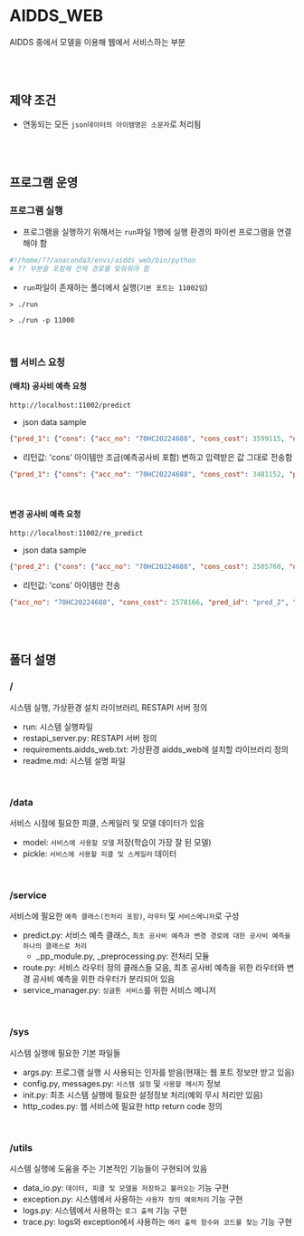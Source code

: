 # AIDDS_WEB
AIDDS 중에서 모델을 이용해 웹에서 서비스하는 부분

<br/><br/>

## 제약 조건
* 연동되는 모든 `json데이터의 아이템명은 소문자`로 처리됨

<br/><br/>

## 프로그램 운영
### 프로그램 실행
* 프로그램을 실행하기 위해서는 `run`파일 1행에 실행 환경의 파이썬 프로그램을 연결해야 함
```python
#!/home/??/anaconda3/envs/aidds_web/bin/python
# ?? 부분을 포함해 전체 경로를 맞춰줘야 함
```

* `run`파일이 존재하는 폴더에서 실행(`기본 포트는 11002임`)
```terminal
> ./run
```
```terminal
> ./run -p 11000
```

<br/>

### 웹 서비스 요청
#### (배치) 공사비 예측 요청
```
http://localhost:11002/predict
```
* json data sample
```json
{"pred_1": {"cons": {"acc_no": "70HC20224688", "cons_cost": 3599115, "office_cd": "HHHH", "cntr_pwr": 3, "sply_tpcd": 1, "pred_id": "pred_1", "pred_seq": "pred_1"}, "pole": {"pole_1": {"acc_no": "70HC20224688", "pole_form_cd": "O", "pole_knd_cd": "C", "pole_spec_cd": 10.0, "geo_x": "", "geo_y": ""}, "pole_2": {"acc_no": "70HC20224688", "pole_form_cd": "O", "pole_knd_cd": "C", "pole_spec_cd": 10.0, "geo_x": "", "geo_y": ""}}, "line": {"line_1": {"acc_no": "70HC20224688", "wrng_mode_cd": 13, "span": 18, "wire_knd_cd": "AO", "wire_spec_cd": 35.0, "wire_lico": 1, "newi_knd_cd": "AL", "newi_spec_cd": 32.0}}, "sl": {"sl_1": {"acc_no": "70HC20224688", "sl_type_cd": "D2", "sl_spec_cd": 3.2, "sl_span": 7, "sl_lico": 1}}}, "pred_2": {"cons": {"acc_no": "70HC20224688", "cons_cost": 2505760, "office_cd": "KKKK", "cntr_pwr": 3, "sply_tpcd": 1, "pred_id": "pred_2", "pred_seq": "pred_2"}, "pole": {"pole_1": {"acc_no": "70HC20224688", "pole_form_cd": "O", "pole_knd_cd": "C", "pole_spec_cd": 10.0, "geo_x": "", "geo_y": ""}}, "line": {"line_1": {"acc_no": "70HC20224688", "wrng_mode_cd": 13, "span": 54, "wire_knd_cd": "AO", "wire_spec_cd": 35.0, "wire_lico": 1, "newi_knd_cd": "AL", "newi_spec_cd": 32.0}}, "sl": {"sl_1": {"acc_no": "70HC20224688", "sl_type_cd": "C2", "sl_spec_cd": 25.0, "sl_span": 6, "sl_lico": 1}}}, "pred_3": {"cons": {"acc_no": "70HC20224688", "cons_cost": 3212909, "office_cd": "BBBB", "cntr_pwr": 3, "sply_tpcd": 1, "pred_id": "pred_3", "pred_seq": "pred_3"}, "pole": {"pole_1": {"acc_no": "70HC20224688", "pole_form_cd": "O", "pole_knd_cd": "C", "pole_spec_cd": 10.0, "geo_x": "", "geo_y": ""}}, "line": {"line_1": {"acc_no": "70HC20224688", "wrng_mode_cd": 13, "span": 32, "wire_knd_cd": "AO", "wire_spec_cd": 35.0, "wire_lico": 1, "newi_knd_cd": "AL", "newi_spec_cd": 32.0}, "line_2": {"acc_no": "70HC20224688", "wrng_mode_cd": 13, "span": 39, "wire_knd_cd": "AO", "wire_spec_cd": 35.0, "wire_lico": 1, "newi_knd_cd": "AL", "newi_spec_cd": 32.0}}, "sl": {"sl_1": {"acc_no": "70HC20224688", "sl_type_cd": "D2", "sl_spec_cd": 3.2, "sl_span": 15, "sl_lico": 1}}}}
```
* 리턴값: 'cons' 아이템만 조금(예측공사비 포함) 변하고 입력받은 값 그대로 전송함
```json
{"pred_1": {"cons": {"acc_no": "70HC20224688", "cons_cost": 3481152, "pred_id": "pred_1", "pred_seq": "pred_1"}, "pole": {"pole_1": {"acc_no": "70HC20224688", "pole_form_cd": "O", "pole_knd_cd": "C", "pole_spec_cd": 10.0, "geo_x": "", "geo_y": ""}, "pole_2": {"acc_no": "70HC20224688", "pole_form_cd": "O", "pole_knd_cd": "C", "pole_spec_cd": 10.0, "geo_x": "", "geo_y": ""}}, "line": {"line_1": {"acc_no": "70HC20224688", "wrng_mode_cd": 13, "span": 18, "wire_knd_cd": "AO", "wire_spec_cd": 35.0, "wire_lico": 1, "newi_knd_cd": "AL", "newi_spec_cd": 32.0}}, "sl": {"sl_1": {"acc_no": "70HC20224688", "sl_type_cd": "D2", "sl_spec_cd": 3.2, "sl_span": 7, "sl_lico": 1}}}, "pred_2": {"cons": {"acc_no": "70HC20224688", "cons_cost": 2578166, "pred_id": "pred_2", "pred_seq": "pred_2"}, "pole": {"pole_1": {"acc_no": "70HC20224688", "pole_form_cd": "O", "pole_knd_cd": "C", "pole_spec_cd": 10.0, "geo_x": "", "geo_y": ""}}, "line": {"line_1": {"acc_no": "70HC20224688", "wrng_mode_cd": 13, "span": 54, "wire_knd_cd": "AO", "wire_spec_cd": 35.0, "wire_lico": 1, "newi_knd_cd": "AL", "newi_spec_cd": 32.0}}, "sl": {"sl_1": {"acc_no": "70HC20224688", "sl_type_cd": "C2", "sl_spec_cd": 25.0, "sl_span": 6, "sl_lico": 1}}}, "pred_3": {"cons": {"acc_no": "70HC20224688", "cons_cost": 2908765, "pred_id": "pred_3", "pred_seq": "pred_3"}, "pole": {"pole_1": {"acc_no": "70HC20224688", "pole_form_cd": "O", "pole_knd_cd": "C", "pole_spec_cd": 10.0, "geo_x": "", "geo_y": ""}}, "line": {"line_1": {"acc_no": "70HC20224688", "wrng_mode_cd": 13, "span": 32, "wire_knd_cd": "AO", "wire_spec_cd": 35.0, "wire_lico": 1, "newi_knd_cd": "AL", "newi_spec_cd": 32.0}, "line_2": {"acc_no": "70HC20224688", "wrng_mode_cd": 13, "span": 39, "wire_knd_cd": "AO", "wire_spec_cd": 35.0, "wire_lico": 1, "newi_knd_cd": "AL", "newi_spec_cd": 32.0}}, "sl": {"sl_1": {"acc_no": "70HC20224688", "sl_type_cd": "D2", "sl_spec_cd": 3.2, "sl_span": 15, "sl_lico": 1}}}}
```

<br/>

#### 변경 공사비 예측 요청
```
http://localhost:11002/re_predict
```
* json data sample
```json
{"pred_2": {"cons": {"acc_no": "70HC20224688", "cons_cost": 2505760, "office_cd": "KKKK", "cntr_pwr": 3, "sply_tpcd": 1, "pred_id": "pred_2", "pred_seq": "pred_2"}, "pole": {"pole_1": {"acc_no": "70HC20224688", "pole_form_cd": "O", "pole_knd_cd": "C", "pole_spec_cd": 10.0, "geo_x": "", "geo_y": ""}}, "line": {"line_1": {"acc_no": "70HC20224688", "wrng_mode_cd": 13, "span": 54, "wire_knd_cd": "AO", "wire_spec_cd": 35.0, "wire_lico": 1, "newi_knd_cd": "AL", "newi_spec_cd": 32.0}}, "sl": {"sl_1": {"acc_no": "70HC20224688", "sl_type_cd": "C2", "sl_spec_cd": 25.0, "sl_span": 6, "sl_lico": 1}}}}
```
* 리턴값: 'cons' 아이템만 전송
```json
{"acc_no": "70HC20224688", "cons_cost": 2578166, "pred_id": "pred_2", "pred_seq": "pred_2"}
```

<br/><br/>

## 폴더 설명
### /
시스템 실행, 가상환경 설치 라이브러리, RESTAPI 서버 정의
* run: 시스템 실행파일
* restapi_server.py: RESTAPI 서버 정의
* requirements.aidds_web.txt: 가상환경 aidds_web에 설치할 라이브러리 정의
* readme.md: 시스템 설명 파일

<br/>

### /data
서비스 시점에 필요한 피클, 스케일러 및 모델 데이터가 있음
* model: `서비스에 사용할 모델` 저장(학습이 가장 잘 된 모델)
* pickle: `서비스에 사용할 피클 및 스케일러` 데이터

<br/>

### /service
서비스에 필요한 `예측 클래스(전처리 포함)`, `라우터` 및 `서비스메니저`로 구성
* predict.py: 서비스 예측 클래스, `최초 공사비 예측과 변경 경로에 대한 공사비 예측을 하나의 클래스로 처리`
  * _pp_module.py, _preprocessing.py: 전처리 모듈
* route.py: 서비스 라우터 정의 클래스들 모음, 최초 공사비 예측을 위한 라우터와 변경 공사비 예측을 위한 라우터가 분리되어 있음
* service_manager.py: `싱글톤 서비스`를 위한 서비스 메니저

<br/>

### /sys
시스템 실행에 필요한 기본 파일들
* args.py: 프로그램 실행 시 사용되는 인자를 받음(현재는 웹 포트 정보만 받고 있음)
* config.py, messages.py: `시스템 설정` 및 `사용할 메시지` 정보
* init.py: 최초 시스템 실행에 필요한 설정정보 처리(예외 무시 처리만 있음)
* http_codes.py: 웹 서비스에 필요한 http return code 정의

<br/>

### /utils
시스템 실행에 도움을 주는 기본적인 기능들이 구현되어 있음
* data_io.py: `데이터, 피클 및 모델을 저장하고 불러오는` 기능 구현
* exception.py: 시스템에서 사용하는 `사용자 정의 예외처리` 기능 구현
* logs.py: 시스템에서 사용하는 `로그 출력` 기능 구현
* trace.py: logs와 exception에서 사용하는 `에러 출력 함수와 코드를 찾는` 기능 구현
